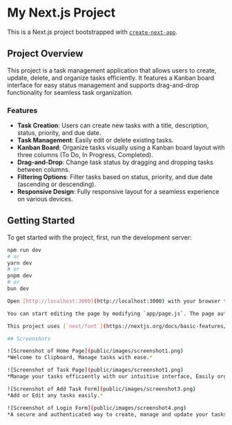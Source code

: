# My Next.js Project

This is a Next.js project bootstrapped with [`create-next-app`](https://github.com/vercel/next.js/tree/canary/packages/create-next-app).

## Project Overview

This project is a task management application that allows users to create, update, delete, and organize tasks efficiently. It features a Kanban board interface for easy status management and supports drag-and-drop functionality for seamless task organization.

### Features
- **Task Creation**: Users can create new tasks with a title, description, status, priority, and due date.
- **Task Management**: Easily edit or delete existing tasks.
- **Kanban Board**: Organize tasks visually using a Kanban board layout with three columns (To Do, In Progress, Completed).
- **Drag-and-Drop**: Change task status by dragging and dropping tasks between columns.
- **Filtering Options**: Filter tasks based on status, priority, and due date (ascending or descending).
- **Responsive Design**: Fully responsive layout for a seamless experience on various devices.

## Getting Started

To get started with the project, first, run the development server:

```bash
npm run dev
# or
yarn dev
# or
pnpm dev
# or
bun dev

Open [http://localhost:3000](http://localhost:3000) with your browser to see the result.

You can start editing the page by modifying `app/page.js`. The page auto-updates as you edit the file.

This project uses [`next/font`](https://nextjs.org/docs/basic-features/font-optimization) to automatically optimize and load Inter, a custom Google Font.

## Screenshots

![Screenshot of Home Page](public/images/screenshot1.png)  
*Welcome to Clipboard, Manage tasks with ease.*

![Screenshot of Task Page](public/images/screenshot1.png)  
*Manage your tasks efficiently with our intuitive interface, Easily organize tasks with our drag-and-drop Kanban board.*

![Screenshot of Add Task Form](public/images/screenshot3.png)  
*Add or Edit any tasks easily.*

![Screenshot of Login Form](public/images/screenshot4.png)  
*A secure and authenticated way to create, manage and update your tasks.*
